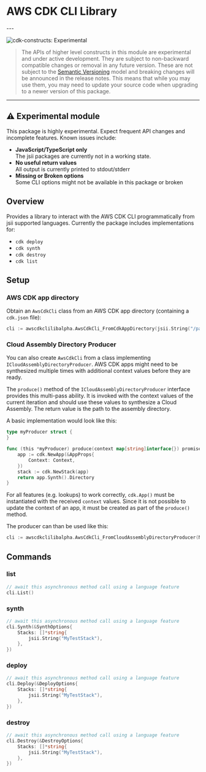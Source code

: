 # AWS CDK CLI Library

<!--BEGIN STABILITY BANNER-->---


![cdk-constructs: Experimental](https://img.shields.io/badge/cdk--constructs-experimental-important.svg?style=for-the-badge)

> The APIs of higher level constructs in this module are experimental and under active development.
> They are subject to non-backward compatible changes or removal in any future version. These are
> not subject to the [Semantic Versioning](https://semver.org/) model and breaking changes will be
> announced in the release notes. This means that while you may use them, you may need to update
> your source code when upgrading to a newer version of this package.

---
<!--END STABILITY BANNER-->

## ⚠️ Experimental module

This package is highly experimental. Expect frequent API changes and incomplete features.
Known issues include:

* **JavaScript/TypeScript only**\
  The jsii packages are currently not in a working state.
* **No useful return values**\
  All output is currently printed to stdout/stderr
* **Missing or Broken options**\
  Some CLI options might not be available in this package or broken

## Overview

Provides a library to interact with the AWS CDK CLI programmatically from jsii supported languages.
Currently the package includes implementations for:

* `cdk deploy`
* `cdk synth`
* `cdk destroy`
* `cdk list`

## Setup

### AWS CDK app directory

Obtain an `AwsCdkCli` class from an AWS CDK app directory (containing a `cdk.json` file):

```go
cli := awscdkclilibalpha.AwsCdkCli_FromCdkAppDirectory(jsii.String("/path/to/cdk/app"))
```

### Cloud Assembly Directory Producer

You can also create `AwsCdkCli` from a class implementing `ICloudAssemblyDirectoryProducer`.
AWS CDK apps might need to be synthesized multiple times with additional context values before they are ready.

The `produce()` method of the `ICloudAssemblyDirectoryProducer` interface provides this multi-pass ability.
It is invoked with the context values of the current iteration and should use these values to synthesize a Cloud Assembly.
The return value is the path to the assembly directory.

A basic implementation would look like this:

```go
type myProducer struct {
}

func (this *myProducer) produce(context map[string]interface{}) promise {
	app := cdk.NewApp(&AppProps{
		Context: Context,
	})
	stack := cdk.NewStack(app)
	return app.Synth().Directory
}
```

For all features (e.g. lookups) to work correctly, `cdk.App()` must be instantiated with the received `context` values.
Since it is not possible to update the context of an app, it must be created as part of the `produce()` method.

The producer can than be used like this:

```go
cli := awscdkclilibalpha.AwsCdkCli_FromCloudAssemblyDirectoryProducer(NewMyProducer())
```

## Commands

### list

```go
// await this asynchronous method call using a language feature
cli.List()
```

### synth

```go
// await this asynchronous method call using a language feature
cli.Synth(&SynthOptions{
	Stacks: []*string{
		jsii.String("MyTestStack"),
	},
})
```

### deploy

```go
// await this asynchronous method call using a language feature
cli.Deploy(&DeployOptions{
	Stacks: []*string{
		jsii.String("MyTestStack"),
	},
})
```

### destroy

```go
// await this asynchronous method call using a language feature
cli.Destroy(&DestroyOptions{
	Stacks: []*string{
		jsii.String("MyTestStack"),
	},
})
```
